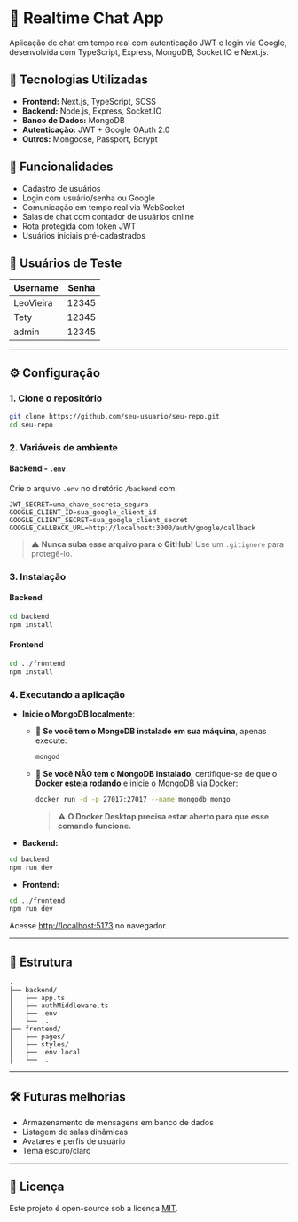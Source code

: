 # 💬 Realtime Chat App

Aplicação de chat em tempo real com autenticação JWT e login via Google, desenvolvida com TypeScript, Express, MongoDB, Socket.IO e Next.js.

## 🚀 Tecnologias Utilizadas

- **Frontend:** Next.js, TypeScript, SCSS
- **Backend:** Node.js, Express, Socket.IO
- **Banco de Dados:** MongoDB
- **Autenticação:** JWT + Google OAuth 2.0
- **Outros:** Mongoose, Passport, Bcrypt

## 🔐 Funcionalidades

- Cadastro de usuários
- Login com usuário/senha ou Google
- Comunicação em tempo real via WebSocket
- Salas de chat com contador de usuários online
- Rota protegida com token JWT
- Usuários iniciais pré-cadastrados

## 🧪 Usuários de Teste

| Username   | Senha  |
|------------|--------|
| LeoVieira  | 12345  |
| Tety       | 12345  |
| admin      | 12345  |

---

## ⚙️ Configuração

### 1. Clone o repositório

```bash
git clone https://github.com/seu-usuario/seu-repo.git
cd seu-repo
```

### 2. Variáveis de ambiente

#### Backend - `.env`

Crie o arquivo `.env` no diretório `/backend` com:

```
JWT_SECRET=uma_chave_secreta_segura
GOOGLE_CLIENT_ID=sua_google_client_id
GOOGLE_CLIENT_SECRET=sua_google_client_secret
GOOGLE_CALLBACK_URL=http://localhost:3000/auth/google/callback
```

> ⚠️ **Nunca suba esse arquivo para o GitHub!** Use um `.gitignore` para protegê-lo.

### 3. Instalação

#### Backend

```bash
cd backend
npm install
```

#### Frontend

```bash
cd ../frontend
npm install
```

### 4. Executando a aplicação

- **Inicie o MongoDB localmente**:

  - 🔹 **Se você tem o MongoDB instalado em sua máquina**, apenas execute:

    ```bash
    mongod
    ```

  - 🔹 **Se você NÃO tem o MongoDB instalado**, certifique-se de que o **Docker esteja rodando** e inicie o MongoDB via Docker:

    ```bash
    docker run -d -p 27017:27017 --name mongodb mongo
    ```

    > ⚠️ **O Docker Desktop precisa estar aberto para que esse comando funcione.**

- **Backend:**

```bash
cd backend
npm run dev
```

- **Frontend:**

```bash
cd ../frontend
npm run dev
```

Acesse [http://localhost:5173](http://localhost:5173) no navegador.

---

## 📁 Estrutura

```
.
├── backend/
│   ├── app.ts
│   ├── authMiddleware.ts
│   ├── .env
│   └── ...
├── frontend/
│   ├── pages/
│   ├── styles/
│   ├── .env.local
│   └── ...
```

---

## 🛠️ Futuras melhorias

- Armazenamento de mensagens em banco de dados
- Listagem de salas dinâmicas
- Avatares e perfis de usuário
- Tema escuro/claro

---

## 📄 Licença

Este projeto é open-source sob a licença [MIT](LICENSE).

